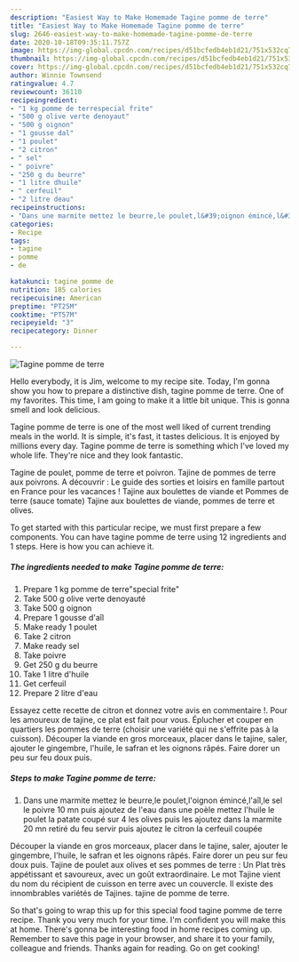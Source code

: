 ```yaml
---
description: "Easiest Way to Make Homemade Tagine pomme de terre"
title: "Easiest Way to Make Homemade Tagine pomme de terre"
slug: 2646-easiest-way-to-make-homemade-tagine-pomme-de-terre
date: 2020-10-18T09:35:11.757Z
image: https://img-global.cpcdn.com/recipes/d51bcfedb4eb1d21/751x532cq70/tagine-pomme-de-terre-photo-principale-de-la-recette.jpg
thumbnail: https://img-global.cpcdn.com/recipes/d51bcfedb4eb1d21/751x532cq70/tagine-pomme-de-terre-photo-principale-de-la-recette.jpg
cover: https://img-global.cpcdn.com/recipes/d51bcfedb4eb1d21/751x532cq70/tagine-pomme-de-terre-photo-principale-de-la-recette.jpg
author: Winnie Townsend
ratingvalue: 4.7
reviewcount: 36110
recipeingredient:
- "1 kg pomme de terrespecial frite"
- "500 g olive verte denoyaut"
- "500 g oignon"
- "1 gousse dal"
- "1 poulet"
- "2 citron"
- " sel"
- " poivre"
- "250 g du beurre"
- "1 litre dhuile"
- " cerfeuil"
- "2 litre deau"
recipeinstructions:
- "Dans une marmite mettez le beurre,le poulet,l&#39;oignon émincé,l&#39;aîl,le sel le poivre 10 mn puis ajoutez de l&#39;eau dans une poèle mettez l&#39;huile le poulet la patate coupé sur 4 les olives puis les ajoutez dans la marmite 20 mn retiré du feu servir puis ajoutez le citron la cerfeuil coupée"
categories:
- Recipe
tags:
- tagine
- pomme
- de

katakunci: tagine pomme de 
nutrition: 185 calories
recipecuisine: American
preptime: "PT25M"
cooktime: "PT57M"
recipeyield: "3"
recipecategory: Dinner

---
```



![Tagine pomme de terre](https://img-global.cpcdn.com/recipes/d51bcfedb4eb1d21/751x532cq70/tagine-pomme-de-terre-photo-principale-de-la-recette.jpg)

Hello everybody, it is Jim, welcome to my recipe site. Today, I'm gonna show you how to prepare a distinctive dish, tagine pomme de terre. One of my favorites. This time, I am going to make it a little bit unique. This is gonna smell and look delicious.

Tagine pomme de terre is one of the most well liked of current trending meals in the world. It is simple, it's fast, it tastes delicious. It is enjoyed by millions every day. Tagine pomme de terre is something which I've loved my whole life. They're nice and they look fantastic.

Tagine de poulet, pomme de terre et poivron. Tajine de pommes de terre aux poivrons. A découvrir : Le guide des sorties et loisirs en famille partout en France pour les vacances ! Tajine aux boulettes de viande et Pommes de terre (sauce tomate) Tajine aux boulettes de viande, pommes de terre et olives.


To get started with this particular recipe, we must first prepare a few components. You can have tagine pomme de terre using 12 ingredients and 1 steps. Here is how you can achieve it.

<!--inarticleads1-->

##### The ingredients needed to make Tagine pomme de terre:

1. Prepare 1 kg pomme de terre&#34;special frite&#34;
1. Take 500 g olive verte denoyauté
1. Take 500 g oignon
1. Prepare 1 gousse d&#39;aîl
1. Make ready 1 poulet
1. Take 2 citron
1. Make ready  sel
1. Take  poivre
1. Get 250 g du beurre
1. Take 1 litre d&#39;huile
1. Get  cerfeuil
1. Prepare 2 litre d&#39;eau


Essayez cette recette de citron et donnez votre avis en commentaire !. Pour les amoureux de tajine, ce plat est fait pour vous. Éplucher et couper en quartiers les pommes de terre (choisir une variété qui ne s&#39;effrite pas à la cuisson). Découper la viande en gros morceaux, placer dans le tajine, saler, ajouter le gingembre, l&#39;huile, le safran et les oignons râpés. Faire dorer un peu sur feu doux puis. 

<!--inarticleads2-->

##### Steps to make Tagine pomme de terre:

1. Dans une marmite mettez le beurre,le poulet,l&#39;oignon émincé,l&#39;aîl,le sel le poivre 10 mn puis ajoutez de l&#39;eau dans une poèle mettez l&#39;huile le poulet la patate coupé sur 4 les olives puis les ajoutez dans la marmite 20 mn retiré du feu servir puis ajoutez le citron la cerfeuil coupée


Découper la viande en gros morceaux, placer dans le tajine, saler, ajouter le gingembre, l&#39;huile, le safran et les oignons râpés. Faire dorer un peu sur feu doux puis. Tajine de poulet aux olives et ses pommes de terre : Un Plat très appétissant et savoureux, avec un goût extraordinaire. Le mot Tajine vient du nom du récipient de cuisson en terre avec un couvercle. Il existe des innombrables variétés de Tajines. tajine de pomme de terre. 

So that's going to wrap this up for this special food tagine pomme de terre recipe. Thank you very much for your time. I'm confident you will make this at home. There's gonna be interesting food in home recipes coming up. Remember to save this page in your browser, and share it to your family, colleague and friends. Thanks again for reading. Go on get cooking!

